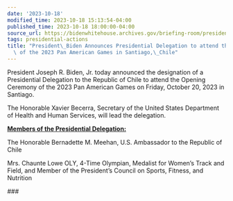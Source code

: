 ```yaml
---
date: '2023-10-18'
modified_time: 2023-10-18 15:13:54-04:00
published_time: 2023-10-18 18:00:00-04:00
source_url: https://bidenwhitehouse.archives.gov/briefing-room/presidential-actions/2023/10/18/president-biden-announces-presidential-delegation-to-attend-the-opening-ceremony-of-the-2023-pan-american-games-in-santiago-chile/
tags: presidential-actions
title: "President\_Biden Announces Presidential Delegation to attend the Opening Ceremony\
  \ of the 2023 Pan American Games in Santiago,\_Chile"
---
```

 
President Joseph R. Biden, Jr. today announced the designation of a
Presidential Delegation to the Republic of Chile to attend the Opening
Ceremony of the 2023 Pan American Games on Friday, October 20, 2023 in
Santiago. 

The Honorable Xavier Becerra, Secretary of the United States Department
of Health and Human Services, will lead the delegation.

**<u>Members of the Presidential Delegation:</u>**

The Honorable Bernadette M. Meehan, U.S. Ambassador to the Republic of
Chile

Mrs. Chaunte Lowe OLY, 4-Time Olympian, Medalist for Women’s Track and
Field, and Member of the President’s Council on Sports, Fitness, and
Nutrition

\###
